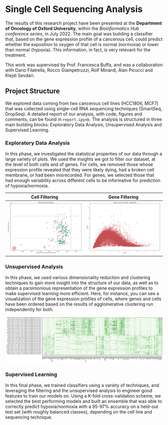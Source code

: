 # Single Cell Sequencing Analysis

The results of this research project have been presented at the **Department of Oncology of Oxford University**, within the *Bioinformatics Hub conference series*, in July 2022. The main goal was building a classifier that, based on the gene expression profile of a cancerous cell, could predict whether the exposition to oxygen of that cell is normal (normoxia) or lower than normal (hypoxia). This information, in fact, is very relevant for the treatment.

This work was supervised by Prof. Francesca Buffa, and was a collaboration with Dario Filatrella, Rocco Giampetruzzi, Rolf Minardi, Alan Picucci and Klejdi Sevdari.

## Project Structure

We explored data coming from two cancerous cell lines (HCC1806, MCF7) that was collected using single-cell RNA sequencing techniques (SmartSeq, DropSeq). A detailed report of our analysis, with code, figures and comments, can be found in `report.ipynb`. The analysis is structured in three main building blocks: Exploratory Data Analysis, Unsupervised Analysis and Supervised Learning.

### Exploratory Data Analysis

In this phase, we investigated the statistical properties of our data through a large variety of plots. We used the insights we got to filter our dataset, at the level of both cells and of genes. For cells, we removed those whose expression profile revealed that they were likely dying, had a broken cell membrane, or had been  misrecorded. For genes, we selected those that had enough variability across different cells to be informative for prediction of hypoxia/normoxia.

Cell Filtering             |  Gene Filtering
:-------------------------:|:-------------------------:
![Each circle represents a cell from HCC sequenced with SmartSeq, with an indication of the sparsity of its expression profile (x axis), its total volume (y axis) and the fraction of mithocondrial genes (circle radius)](https://github.com/MattiaSC01/Single-Cell-Sequencing-Analysis/blob/main/figures_readme/volume_vs_sparsity_vs_mitochondria.png)  |  ![Each dot here represents a gene, with an indication of mean and variance of its expression across HCC cells in the SmartSeq sequencing](https://github.com/MattiaSC01/Single-Cell-Sequencing-Analysis/blob/main/figures_readme/mean_variance.png)

### Unsupervised Analysis

In this phase, we used various dimensionality reduction and clustering techniques to gain more insight into the structure of our data, as well as to obtain a parsimonious representation of the gene expression profiles to make supervised learning more efficient. Here, for instance, you can see a visualization of the gene expression profiles of cells, where genes and cells have been ordered based on the results of agglomerative clustering run independently for both.

![gene_expression ordering based on agglomerative clustering](https://github.com/MattiaSC01/Single-Cell-Sequencing-Analysis/blob/main/figures_readme/gene_expression_using_clustering_ordering.png)

### Supervised Learning

In this final phase, we trained classifiers using a variety of techniques, and leveraging the filtering and the unsupervised analysis to engineer good features to train our models on. Using a K-fold cross-validation scheme, we selected the best performing models and built an ensemble that was able to correctly predict hypoxia/normoxia with a 95-97% accuracy on a held-out test set (with roughly balanced classes), depending on the cell line and sequencing technique.
